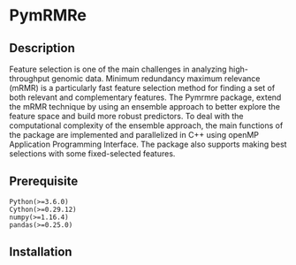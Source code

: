 # PymRMRe

## Description
Feature selection is one of the main challenges in analyzing high-throughput genomic data. Minimum redundancy maximum relevance (mRMR) is a particularly fast feature selection method for finding a set of both relevant and complementary features. The Pymrmre package, extend the mRMR technique by using an ensemble approach to better explore the feature space and build more robust predictors. To deal with the computational complexity of the ensemble approach, the main functions of the package are implemented and parallelized in C++ using openMP Application Programming Interface. The package also supports making best selections with some fixed-selected features.

## Prerequisite
`
Python(>=3.6.0)
`
<br>
`
Cython(>=0.29.12)
`
<br>
`
numpy(>=1.16.4)
`
<br>
`
pandas(>=0.25.0)
`


## Installation
